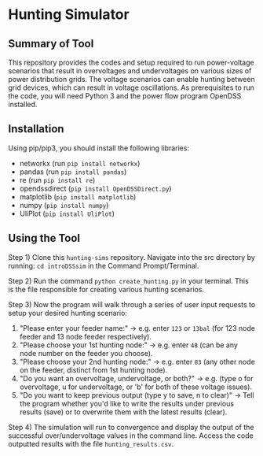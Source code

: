 # Hunting Simulator
## Summary of Tool
This repository provides the codes and setup required to run power-voltage scenarios that result in overvoltages and undervoltages on various sizes of power distribution grids. The voltage scenarios can enable hunting between grid devices, which can result in voltage oscillations. As prerequisites to run the code, you will need Python 3 and the power flow program OpenDSS installed.

## Installation
Using pip/pip3, you should install the following libraries:
- networkx (run `pip install networkx`)
- pandas (run `pip install pandas`)
- re (run `pip install re`)
- opendssdirect (`pip install OpenDSSDirect.py`)
- matplotlib (`pip install matplotlib`)
- numpy (`pip install numpy`)
- UliPlot (`pip install UliPlot`)

## Using the Tool

Step 1)  Clone this `hunting-sims` repository. Navigate into the src directory by running: `cd introDSSsim` in the Command Prompt/Terminal.

Step 2) Run the command `python create_hunting.py` in your terminal.
This is the file responsible for creating various hunting scenarios.

Step 3) Now the program will walk through a series of user input requests to setup your desired hunting scenario: 
1. "Please enter your feeder name:" -> e.g. enter `123` or `13bal` (for 123 node feeder and 13 node feeder respectively).
2. "Please choose your 1st hunting node:" -> e.g. enter `48` (can be any node number on the feeder you choose).
3. "Please choose your 2nd hunting node:" -> e.g. enter `83` (any other node on the feeder, distinct from 1st hunting node).
4. "Do you want an overvoltage, undervoltage, or both?" -> e.g. (type o for overvoltage, u for undervoltage, or 'b' for both of these voltage issues).
5. "Do you want to keep previous output (type y to save, n to clear)" -> Tell the program whether you'd like to write the results under previous results (save) or to overwrite them with the latest results (clear).

Step 4) The simulation will run to convergence and display the output of the successful over/undervoltage values in the command line. 
Access the code outputted results with the file `hunting_results.csv`.


